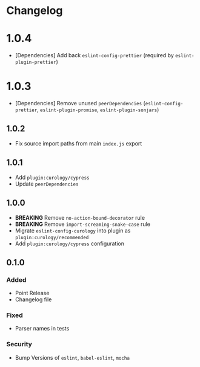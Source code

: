 # Changelog

# 1.0.4

- [Dependencies] Add back `eslint-config-prettier` (required by `eslint-plugin-prettier`) 

# 1.0.3

- [Dependencies] Remove unused `peerDependencies` (`eslint-config-prettier`, `eslint-plugin-promise`, `eslint-plugin-sonjars`)

## 1.0.2

- Fix source import paths from main `index.js` export

## 1.0.1

- Add `plugin:curology/cypress`
- Update `peerDependencies`
## 1.0.0

- **BREAKING** Remove `no-action-bound-decorator` rule
- **BREAKING** Remove `import-screaming-snake-case` rule
- Migrate `eslint-config-curology` into plugin as `plugin:curology/recommended`
- Add `plugin:curology/cypress` configuration

## 0.1.0

### Added
- Point Release
- Changelog file

### Fixed
- Parser names in tests

### Security
- Bump Versions of `eslint`, `babel-eslint`, `mocha`
